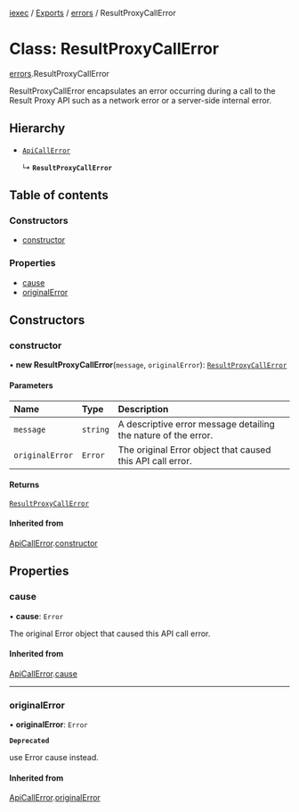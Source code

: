 [iexec](../README.md) / [Exports](../modules.md) / [errors](../modules/errors.md) / ResultProxyCallError

# Class: ResultProxyCallError

[errors](../modules/errors.md).ResultProxyCallError

ResultProxyCallError encapsulates an error occurring during a call to the Result Proxy API such as a network error or a server-side internal error.

## Hierarchy

- [`ApiCallError`](errors.ApiCallError.md)

  ↳ **`ResultProxyCallError`**

## Table of contents

### Constructors

- [constructor](errors.ResultProxyCallError.md#constructor)

### Properties

- [cause](errors.ResultProxyCallError.md#cause)
- [originalError](errors.ResultProxyCallError.md#originalerror)

## Constructors

### constructor

• **new ResultProxyCallError**(`message`, `originalError`): [`ResultProxyCallError`](errors.ResultProxyCallError.md)

#### Parameters

| Name | Type | Description |
| :------ | :------ | :------ |
| `message` | `string` | A descriptive error message detailing the nature of the error. |
| `originalError` | `Error` | The original Error object that caused this API call error. |

#### Returns

[`ResultProxyCallError`](errors.ResultProxyCallError.md)

#### Inherited from

[ApiCallError](errors.ApiCallError.md).[constructor](errors.ApiCallError.md#constructor)

## Properties

### cause

• **cause**: `Error`

The original Error object that caused this API call error.

#### Inherited from

[ApiCallError](errors.ApiCallError.md).[cause](errors.ApiCallError.md#cause)

___

### originalError

• **originalError**: `Error`

**`Deprecated`**

use Error cause instead.

#### Inherited from

[ApiCallError](errors.ApiCallError.md).[originalError](errors.ApiCallError.md#originalerror)
